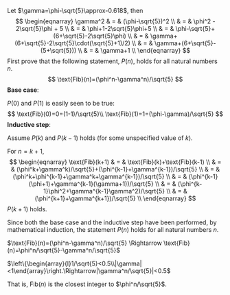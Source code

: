 Let $\gamma=\phi-\sqrt{5}\approx-0.618$, then
$$
\begin{eqnarray}
\gamma^2 & = & (\phi-\sqrt{5})^2 \\
& = & \phi^2 - 2\sqrt{5}\phi + 5 \\
& = & \phi+1-2\sqrt{5}\phi+5 \\
& = & \phi-\sqrt{5}+(6+\sqrt{5}-2\sqrt{5}\phi) \\
& = & \gamma+(6+\sqrt{5}-2\sqrt{5}\cdot(\sqrt{5}+1)/2) \\
& = & \gamma+(6+\sqrt{5}-(5+\sqrt{5})) \\
& = & \gamma+1 \\
\end{eqnarray}
$$
First prove that the following statement, $P(n)$, holds for all natural numbers $n$.
$$
\text{Fib}(n)=(\phi^n-\gamma^n)/\sqrt{5}
$$
**Base case**:

$P(0)$ and $P(1)$ is easily seen to be true:
$$
\text{Fib}(0)=0=(1-1)/\sqrt{5}\\
\text{Fib}(1)=1=(\phi-\gamma)/\sqrt{5}
$$
**Inductive step**:

Assume $P(k)$ and $P(k-1)$ holds (for some unspecified value of $k$).

For $n=k+1$,
$$
\begin{eqnarray}
\text{Fib}(k+1) & = & \text{Fib}(k)+\text{Fib}(k-1) \\
& = & (\phi^k+\gamma^k)/\sqrt{5}+(\phi^{k-1}+\gamma^{k-1})/\sqrt{5} \\
& = & (\phi^k+\phi^{k-1}+\gamma^k+\gamma^{k-1})/\sqrt{5} \\
& = & (\phi^{k-1}(\phi+1)+\gamma^{k-1}(\gamma+1))/\sqrt{5} \\
& = & (\phi^{k-1}\phi^2+\gamma^{k-1}\gamma^2)/\sqrt{5} \\
& = & (\phi^{k+1}+\gamma^{k+1})/\sqrt{5} \\
\end{eqnarray}
$$
$P(k+1)$ holds.

Since both the base case and the inductive step have been performed, by mathematical induction, the statement $P(n)$ holds for all natural numbers $n$.

$\text{Fib}(n)=(\phi^n-\gamma^n)/\sqrt{5} \Rightarrow \text{Fib}(n)=\phi^n/\sqrt{5}-\gamma^n/\sqrt{5}$

$\left\{\begin{array}{l}1/\sqrt{5}<0.5\\|\gamma|<1\end{array}\right.\Rightarrow|\gamma^n/\sqrt{5}|<0.5$

That is, $\text{Fib}(n)$ is the closest integer to $\phi^n/\sqrt{5}$.

